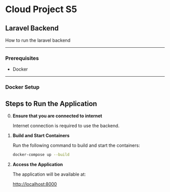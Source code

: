 # Cloud Project S5

## Laravel Backend 
How to run the laravel backend

---

### Prerequisites

- Docker

---

### Docker Setup

## Steps to Run the Application

0. **Ensure that you are connected to internet**

   Internet connection is required to use the backend.

1. **Build and Start Containers**

   Run the following command to build and start the containers:

   ```bash
   docker-compose up --build
   ```
   
2. **Access the Application**

   The application will be available at:

   [http://localhost:8000](http://localhost:8000)